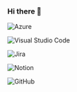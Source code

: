 ### Hi there 👋

<!--
**himanshunimje1/himanshunimje1** is a ✨ _special_ ✨ repository because its `README.md` (this file) appears on your GitHub profile.

Here are some ideas to get you started:

- 🔭 I’m currently working in the Retail Industry with Order Management, Invoice management Delivery Management, and Omni-Channel Inventory management Systems in Salesforce.
- 🌱 I’m currently looking for a Salesforce Architect role in the banking finance and retail industry.
- 👯 I’m looking to collaborate on ...
- 🤔 I’m looking for help with ...
- 💬 Ask me about a Salesforce Developer with 10 years of experience in Sales, Service, and Experience Cloud 
- 📫 How to reach me: HimanshuNimje@live.com ||  ph: +31-687007887
- ⚡ Fun fact: ...
-->


![Azure](https://img.shields.io/badge/azure-%230072C6.svg?style=for-the-badge&logo=microsoftazure&logoColor=white)

![Visual Studio Code](https://img.shields.io/badge/Visual%20Studio%20Code-0078d7.svg?style=for-the-badge&logo=visual-studio-code&logoColor=white)

![Jira](https://img.shields.io/badge/jira-%230A0FFF.svg?style=for-the-badge&logo=jira&logoColor=white)

![Notion](https://img.shields.io/badge/Notion-%23000000.svg?style=for-the-badge&logo=notion&logoColor=white)

![GitHub](https://img.shields.io/badge/github-%23121011.svg?style=for-the-badge&logo=github&logoColor=white)
